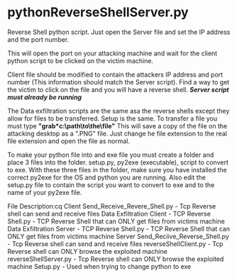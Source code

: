 # pythonReverseShellServer.py

Reverse Shell python script. Just open the Server file and set the IP address and the port number.

This will open the port on your attacking machine and wait for the client python script to be clicked on the victim machine.

Client file should be modified to contain the attackers IP address and port number (This information should match the Server script).  Find a way to get the victim to click on the file and you will have a reverse shell.  ***Server script must already be running***

The Data exfiltration scripts are the same asa the reverse shells except they allow for files to be transferred.  Setup is the same.  To transfer a file you must type **"grab*c:\path\to\the\file"** This will save a copy of the file on the attacking desktop as a ".PNG" file.  Just change he file extension to the real file extension and open the file as normal.

To make your python file into and exe file you must create a folder and place 3 files into the folder.  setup.py, py2exe (executable), script to convert to exe.  With these three files in the folder, make sure you have installed the correct py2exe for the OS and python you are running.  Also edit the setup.py file to contain the script you want to convert to exe and to the name of your py2exe file.

File Description:cq
Client Send_Receive_Revere_Shell.py   -    Tcp Reverse shell can send and receive files
Data Exfiltration Client - TCP Reverse Shell.py   -   TCP Reverse Shell that can ONLY get files from victims machine
Data Exfiltration Server - TCP Reverse Shell.py   -   TCP Reverse Shell that can ONLY get files from victims machine
Server Send_Reciive_Reverse_Shell.py   -    Tcp Reverse shell can send and receive files
reverseShellClient.py   -    Tcp Reverse shell can ONLY browse the exploited machine
reverseShellServer.py   -    Tcp Reverse shell can ONLY browse the exploited machine
Setup.py   -    Used when trying to change python to exe
